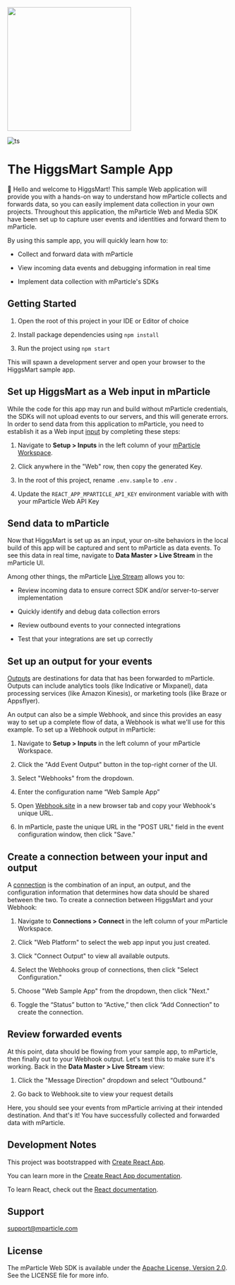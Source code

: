 
  

<img  src="https://static.mparticle.com/sdk/mp_logo_black.svg"  width="280"><br>

![ts](https://badgen.net/badge/Built%20With/TypeScript/blue)

# The HiggsMart Sample App
:wave: Hello and welcome to HiggsMart! This sample Web application will provide you with a hands-on way to understand how mParticle collects and forwards data, so you can easily implement data collection in your own projects. Throughout this application, the mParticle Web and Media SDK have been set up to capture user events and identities and forward them to mParticle.

By using this sample app, you will quickly learn how to:

- Collect and forward data with mParticle

- View incoming data events and debugging information in real time

- Implement data collection with mParticle's SDKs

## Getting Started
1. Open the root of this project in your IDE or Editor of choice

2. Install package dependencies using `npm install`

3. Run the project using `npm start`

This will spawn a development server and open your browser to the HiggsMart sample app.

## Set up HiggsMart as a Web input in mParticle
While the code for this app may run and build without mParticle credentials, the SDKs will not upload events to our servers, and this will generate errors. In order to send data from this application to mParticle, you need to establish it as a Web input [input](https://docs.mparticle.com/guides/getting-started/create-an-input/) by completing these steps:

1. Navigate to **Setup > Inputs** in the left column of your [mParticle Workspace](https://app.mparticle.com/setup/inputs/apps).

2. Click anywhere in the "Web" row, then copy the generated Key.

3. In the root of this project, rename `.env.sample` to `.env` .

4. Update the `REACT_APP_MPARTICLE_API_KEY` environment variable with with your mParticle Web API Key

## Send data to mParticle
Now that HiggsMart is set up as an input, your on-site behaviors in the local build of this app will be captured and sent to mParticle as data events. To see this data in real time, navigate to **Data Master > Live Stream** in the mParticle UI.

Among other things, the mParticle [Live Stream](https://docs.mparticle.com/guides/data-master/live-stream/) allows you to:

- Review incoming data to ensure correct SDK and/or server-to-server implementation

- Quickly identify and debug data collection errors

- Review outbound events to your connected integrations

- Test that your integrations are set up correctly

## Set up an output for your events
[Outputs](https://docs.mparticle.com/guides/getting-started/connect-an-event-output/#outputs) are destinations for data that has been forwarded to mParticle. Outputs can include analytics tools (like Indicative or Mixpanel), data processing services (like Amazon Kinesis), or marketing tools (like Braze or Appsflyer).

An output can also be a simple Webhook, and since this provides an easy way to set up a complete flow of data, a Webhook is what we'll use for this example. To set up a Webhook output in mParticle:

1. Navigate to **Setup > Inputs** in the left column of your mParticle Workspace.

2. Click the "Add Event Output" button in the top-right corner of the UI.

3. Select "Webhooks" from the dropdown.

4. Enter the configuration name “Web Sample App”

5. Open [Webhook.site](https://www.webhook.site) in a new browser tab and copy your Webhook's unique URL.

6. In mParticle, paste the unique URL in the "POST URL" field in the event configuration window, then click "Save."

## Create a connection between your input and output
A [connection](https://docs.mparticle.com/guides/platform-guide/connections/) is the combination of an input, an output, and the configuration information that determines how data should be shared between the two. To create a connection between HiggsMart and your Webhook:

1. Navigate to **Connections > Connect** in the left column of your mParticle Workspace.

2. Click "Web Platform" to select the web app input you just created.

3. Click "Connect Output" to view all available outputs.

4. Select the Webhooks group of connections, then click "Select Configuration."

5. Choose "Web Sample App" from the dropdown, then click "Next."

6. Toggle the “Status” button to “Active,” then click “Add Connection” to create the connection.

## Review forwarded events
At this point, data should be flowing from your sample app, to mParticle, then finally out to your Webhook output. Let's test this to make sure it's working. Back in the **Data Master > Live Stream** view:

1. Click the "Message Direction" dropdown and select “Outbound.”

2. Go back to Webhook.site to view your request details

Here, you should see your events from mParticle arriving at their intended destination. And that's it! You have successfully collected and forwarded data with mParticle.

## Development Notes
This project was bootstrapped with [Create React App](https://github.com/facebook/create-react-app).

You can learn more in the [Create React App documentation](https://facebook.github.io/create-react-app/docs/getting-started).

To learn React, check out the [React documentation](https://reactjs.org/).
  
## Support

<support@mparticle.com>

## License 

The mParticle Web SDK is available under the [Apache License, Version 2.0](http://www.apache.org/licenses/LICENSE-2.0). See the LICENSE file for more info.